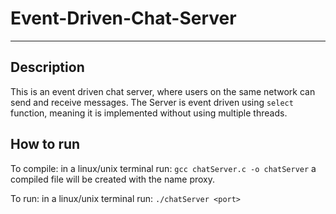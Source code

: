 # Event-Driven-Chat-Server
---

## Description
This is an event driven chat server, where users on the same network can send and receive messages.
The Server is event driven using `select` function, meaning it is implemented without using multiple threads.


## How to run
To compile: 
in a linux/unix terminal run: `gcc chatServer.c -o chatServer`
a compiled file will be created with the name proxy.

To run:
in a linux/unix terminal run: `./chatServer <port>`

